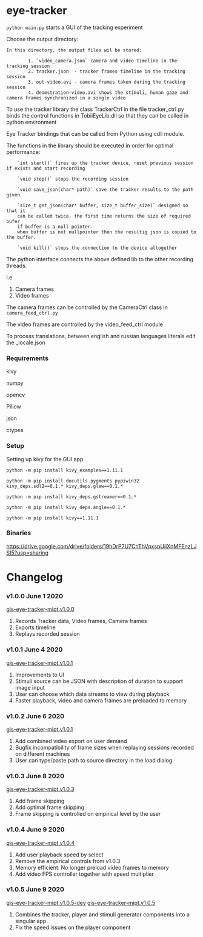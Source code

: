 # eye-tracker
`python main.py` starts a GUI of the tracking experiment 

Choose the output directory: 
    
    In this directory, the output files wil be stored:
        
            1. `video_camera.json` camera and video timeline in the tracking session 
            2. tracker.json  - tracker frames timeline in the tracking session 
            3. out-video.avi - camera frames taken during the tracking session 
            4. deomstration-video.avi shows the stimuli, human gaze and camera frames synchronized in a single video 

To use the tracker library the class TrackerCtrl in the file tracker_ctrl.py binds the control functions in TobiiEyeLib.dll so that they can be called in python environment 


Eye Tracker bindings that can be called from Python using cdll module. 

The functions in the library should be executed in order for optimal performance:
    
        `int start()` fires up the tracker device, reset previous session if exists and start recording 

        `void stop()` stops the recording session
        
        `void save_json(char* path)` save the tracker results to the path given 
         
        `size_t get_json(char* buffer, size_t buffer_size)` designed so that it
        can be called twice, the first time returns the size of required bufer 
        if buffer is a null pointer. 
        when buffer is not nullpointer then the resultig json is copied to the buffer.
        
        `void kill()` stops the connection to the device altogether
        
        
     
  
The python interface connects the above defined lib to the other recording threads. 

i.e 
   1. Camera frames 
   2. Video frames
   
 The camera frames can be controlled by the CameraCtrl class in `camera_feed_ctrl.py` 

 The video frames are controlled by the video_feed_ctrl module
 
 To process translations, between english and russian languages literals edit the _locale.json
 

### Requirements 
kivy

numpy

opencv

Pillow

json

ctypes

### Setup 
   Setting up kivy for the GUI app
   
`python -m pip install kivy_examples==1.11.1`

`python -m pip install docutils pygments pypiwin32 kivy_deps.sdl2==0.1.* kivy_deps.glew==0.1.*`

`python -m pip install kivy_deps.gstreamer==0.1.*`

`python -m pip install kivy_deps.angle==0.1.*`

`python -m pip install kivy==1.11.1`


### Binaries

https://drive.google.com/drive/folders/19hDrP7U7ChThVpxspUiiXnMFEnzLJSI5?usp=sharing 

# Changelog

### v1.0.0 June 1 2020
[gis-eye-tracker-mipt.v1.0.0](https://drive.google.com/file/d/19qfBZYu1MFLIm-piw-WG4E_Tnr5Q8SvG/view?usp=sharing) 
1. Records Tracker data, Video frames, Camera frames 
2. Exports timeline
3. Replays recorded session 

### v1.0.1 June 4 2020
[gis-eye-tracker-mipt.v1.0.1](https://drive.google.com/file/d/19tVGFxqfCK-UdPXCM71L3b1jpx3iVzz5/view?usp=sharing  )
1. Improvements to UI
2. Stimuli source can be JSON with description of duration to support image input 
3. User can choose which data streams to view during playback
4. Faster playback, video and camera frames are preloaded to memory 

### v1.0.2 June 6 2020
[gis-eye-tracker-mipt.v1.0.1](https://drive.google.com/file/d/19ttTYVzQAse1i7ebikz2DqthzJWXP3pN/view?usp=sharing )
1. Add combined video export on user demand
2. Bugfix incompatibility of frame sizes when replaying sessions recorded on different machines
3. User can type/paste path to source directory in the load dialog

### v1.0.3 June 8 2020
[gis-eye-tracker-mipt.v1.0.3](https://drive.google.com/file/d/19vT2oSnrzUhL4xwNMhqAWNygRoYWc55A/view?usp=sharing)
1. Add frame skipping 
2. Add optimal frame skipping 
3. Frame skipping is controlled on empirical level by the user

### v1.0.4 June 9 2020
[gis-eye-tracker-mipt.v1.0.4](https://drive.google.com/file/d/19yH-E4Uqyq0JXOkhoIgW3TLmi0g85k2T/view?usp=sharing)
1. Add user playback speed by select
2. Remove the empirical controls from v1.0.3
3. Memory efficient. No longer preload video frames to memory
4. Add video FPS controller together with speed multiplier

### v1.0.5 June 9 2020
[gis-eye-tracker-mipt.v1.0.5-dev](https://drive.google.com/file/d/1Zg2rIcvnX1sHqC5JfmH2gyWFqQt38wzO/view?usp=sharing)
[gis-eye-tracker-mipt.v1.0.5](https://drive.google.com/file/d/1ZwqhhGkqYciKWVFE2W_pPg92oBPLfen7/view?usp=sharing)
1. Combines the tracker, player and stimuli generator components into a singular app.
2. Fix the speed issues on the player component




